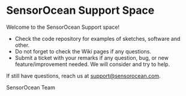 # SensorOcean Support Space

Welcome to the SensorOcean Support space!

* Check the code repository for examples of sketches, software and other.
* Do not forget to check the Wiki pages if any questions.
* Submit a ticket with your remarks if any question, bug, or new feature/improvement needed. We will consider and try to help.

If still have questions, reach us at [support@sensorocean.com](mailto:support@sensorocean.com).

SensorOcean Team 
